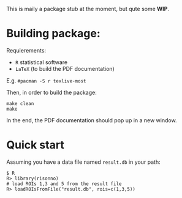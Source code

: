 This is maily a package stub at the moment, but qute some **WIP**.

Building package:
==================

Requierements:

* `R` statistical software
* `LaTeX` (to build the PDF documentation)

E.g. `#pacman -S r texlive-most`

Then, in order to build the package:

```
make clean
make 
```

In the end, the PDF documentation should pop up in a new window.

Quick start
==================
Assuming you have a data file named `result.db` in your path:

```
$ R
R> library(risonno)
# load ROIs 1,3 and 5 from the result file
R> loadROIsFromFile("result.db", rois=c(1,3,5))
```

